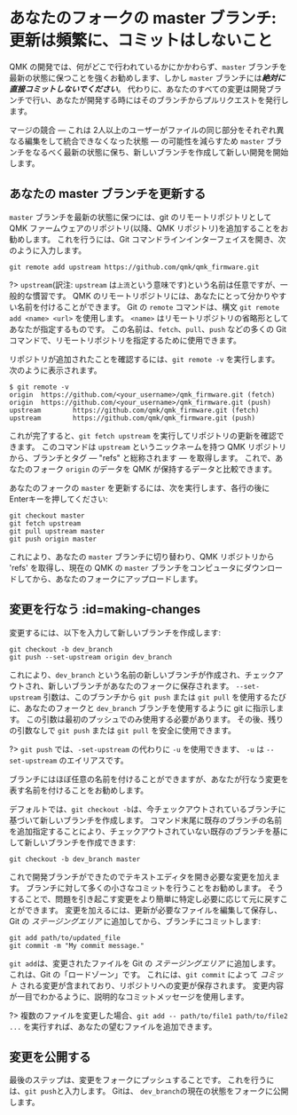 # あなたのフォークの master ブランチ: 更新は頻繁に、コミットはしないこと

<!---
  grep --no-filename "^[ ]*git diff" docs/ja/*.md | sh
  original document: adf4acf59:docs/newbs_git_using_your_master_branch.md
  git diff adf4acf59 HEAD docs/newbs_git_using_your_master_branch.md | cat
-->

QMK の開発では、何がどこで行われているかにかかわらず、`master` ブランチを最新の状態に保つことを強くお勧めします、しかし `master` ブランチには***絶対に直接コミットしないでください***。
代わりに、あなたのすべての変更は開発ブランチで行い、あなたが開発する時にはそのブランチからプルリクエストを発行します。

マージの競合 &mdash; これは 2人以上のユーザーがファイルの同じ部分をそれぞれ異なる編集をして統合できなくなった状態 &mdash; の可能性を減らすため `master` ブランチをなるべく最新の状態に保ち、新しいブランチを作成して新しい開発を開始します。

## あなたの master ブランチを更新する

`master` ブランチを最新の状態に保つには、git のリモートリポジトリとして QMK ファームウェアのリポジトリ(以降、QMK リポジトリ)を追加することをお勧めします。
これを行うには、Git コマンドラインインターフェイスを開き、次のように入力します。

```
git remote add upstream https://github.com/qmk/qmk_firmware.git
```

?> `upstream`(訳注: `upstream` は`上流`という意味です)という名前は任意ですが、一般的な慣習です。
QMK のリモートリポジトリには、あなたにとって分かりやすい名前を付けることができます。
Git の `remote` コマンドは、構文 `git remote add <name> <url>` を使用します。
`<name>` はリモートリポジトリの省略形としてあなたが指定するものです。
この名前は、`fetch`、`pull`、`push` などの多くの Git コマンドで、リモートリポジトリを指定するために使用できます。

リポジトリが追加されたことを確認するには、`git remote -v` を実行します。
次のように表示されます。

```
$ git remote -v
origin  https://github.com/<your_username>/qmk_firmware.git (fetch)
origin  https://github.com/<your_username>/qmk_firmware.git (push)
upstream        https://github.com/qmk/qmk_firmware.git (fetch)
upstream        https://github.com/qmk/qmk_firmware.git (push)
```

これが完了すると、`git fetch upstream` を実行してリポジトリの更新を確認できます。
このコマンドは `upstream` というニックネームを持つ QMK リポジトリから、ブランチとタグ &mdash; "refs" と総称されます &mdash; を取得します。
これで、あなたのフォーク `origin` のデータを QMK が保持するデータと比較できます。

あなたのフォークの `master` を更新するには、次を実行します、各行の後にEnterキーを押してください:

```
git checkout master
git fetch upstream
git pull upstream master
git push origin master
```

これにより、あなたの `master` ブランチに切り替わり、QMK リポジトリから 'refs' を取得し、現在の QMK の `master` ブランチをコンピュータにダウンロードしてから、あなたのフォークにアップロードします。

## 変更を行なう :id=making-changes

変更するには、以下を入力して新しいブランチを作成します:

```
git checkout -b dev_branch
git push --set-upstream origin dev_branch
```

これにより、`dev_branch` という名前の新しいブランチが作成され、チェックアウトされ、新しいブランチがあなたのフォークに保存されます。
`--set-upstream` 引数は、このブランチから `git push` または `git pull` を使用するたびに、あなたのフォークと `dev_branch` ブランチを使用するように git に指示します。
この引数は最初のプッシュでのみ使用する必要があります。
その後、残りの引数なしで `git push` または `git pull` を安全に使用できます。

?> `git push` では、`-set-upstream` の代わりに `-u` を使用できます、 `-u` は `--set-upstream` のエイリアスです。

ブランチにはほぼ任意の名前を付けることができますが、あなたが行なう変更を表す名前を付けることをお勧めします。

デフォルトでは、`git checkout -b`は、今チェックアウトされているブランチに基づいて新しいブランチを作成します。
コマンド末尾に既存のブランチの名前を追加指定することにより、チェックアウトされていない既存のブランチを基にして新しいブランチを作成できます:

```
git checkout -b dev_branch master
```

これで開発ブランチができたのでテキストエディタを開き必要な変更を加えます。
ブランチに対して多くの小さなコミットを行うことをお勧めします。
そうすることで、問題を引き起こす変更をより簡単に特定し必要に応じて元に戻すことができます。
変更を加えるには、更新が必要なファイルを編集して保存し、Git の *ステージングエリア* に追加してから、ブランチにコミットします:

```
git add path/to/updated_file
git commit -m "My commit message."
```

`git add`は、変更されたファイルを Git の *ステージングエリア* に追加します。
これは、Git の「ロードゾーン」です。
これには、`git commit` によって *コミット* される変更が含まれており、リポジトリへの変更が保存されます。
変更内容が一目でわかるように、説明的なコミットメッセージを使用します。

?> 複数のファイルを変更した場合、`git add -- path/to/file1 path/to/file2 ...` を実行すれば、あなたの望むファイルを追加できます。

## 変更を公開する

最後のステップは、変更をフォークにプッシュすることです。
これを行うには、`git push`と入力します。
Gitは、 `dev_branch`の現在の状態をフォークに公開します。
